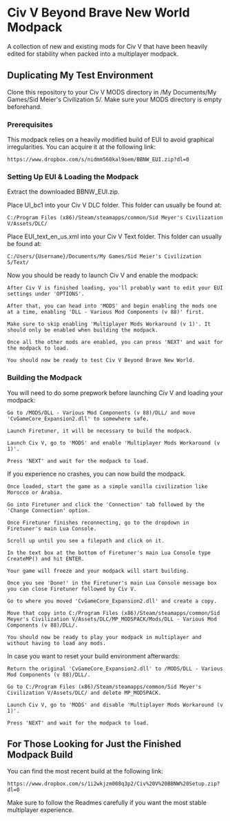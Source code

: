 # Civ V Beyond Brave New World Modpack

A collection of new and existing mods for Civ V that have been heavily edited for stability when packed into a multiplayer modpack.

## Duplicating My Test Environment

Clone this repository to your Civ V MODS directory in /My Documents/My Games/Sid Meier's Civilization 5/. Make sure your MODS directory is empty beforehand.

### Prerequisites

This modpack relies on a heavily modified build of EUI to avoid graphical irregularities. You can acquire it at the following link:

```
https://www.dropbox.com/s/nidmm560kal9oem/BBNW_EUI.zip?dl=0
```

### Setting Up EUI & Loading the Modpack

Extract the downloaded BBNW_EUI.zip.

Place UI_bc1 into your Civ V DLC folder. This folder can usually be found at:

```
C:/Program Files (x86)/Steam/steamapps/common/Sid Meyer's Civilization V/Assets/DLC/
```

Place EUI_text_en_us.xml into your Civ V Text folder. This folder can usually be found at:

```
C:/Users/{Username}/Documents/My Games/Sid Meier's Civilization 5/Text/
```

Now you should be ready to launch Civ V and enable the modpack:

```
After Civ V is finished loading, you'll probably want to edit your EUI settings under 'OPTIONS'.

After that, you can head into 'MODS' and begin enabling the mods one at a time, enabling 'DLL - Various Mod Components (v 88)' first.

Make sure to skip enabling 'Multiplayer Mods Workaround (v 1)'. It should only be enabled when building the modpack.

Once all the other mods are enabled, you can press 'NEXT' and wait for the modpack to load.

You should now be ready to test Civ V Beyond Brave New World.
```

### Building the Modpack

You will need to do some prepwork before launching Civ V and loading your modpack:

```
Go to /MODS/DLL - Various Mod Components (v 88)/DLL/ and move 'CvGameCore_Expansion2.dll' to somewhere safe.

Launch Firetuner, it will be necessary to build the modpack.

Launch Civ V, go to 'MODS' and enable 'Multiplayer Mods Workaround (v 1)'.

Press 'NEXT' and wait for the modpack to load. 
```

If you experience no crashes, you can now build the modpack.

```
Once loaded, start the game as a simple vanilla civilization like Morocco or Arabia.

Go into Firetuner and click the 'Connection' tab followed by the 'Change Connection' option.

Once Firetuner finishes reconnecting, go to the dropdown in Firetuner's main Lua Console.

Scroll up until you see a filepath and click on it.

In the text box at the bottom of Firetuner's main Lua Console type CreateMP() and hit ENTER.

Your game will freeze and your modpack will start building.

Once you see 'Done!' in the Firetuner's main Lua Console message box you can close Firetuner followed by Civ V.

Go to where you moved 'CvGameCore_Expansion2.dll' and create a copy.

Move that copy into C:/Program Files (x86)/Steam/steamapps/common/Sid Meyer's Civilization V/Assets/DLC/MP_MODSPACK/Mods/DLL - Various Mod Components (v 88)/DLL/.

You should now be ready to play your modpack in multiplayer and without having to load any mods.
```

In case you want to reset your build environment afterwards:

```
Return the original 'CvGameCore_Expansion2.dll' to /MODS/DLL - Various Mod Components (v 88)/DLL/.

Go to C:/Program Files (x86)/Steam/steamapps/common/Sid Meyer's Civilization V/Assets/DLC/ and delete MP_MODSPACK.

Launch Civ V, go to 'MODS' and disable 'Multiplayer Mods Workaround (v 1)'.

Press 'NEXT' and wait for the modpack to load. 
```

## For Those Looking for Just the Finished Modpack Build

You can find the most recent build at the following link:

```
https://www.dropbox.com/s/1i2wkjzm008q3p2/Civ%20V%20BBNW%20Setup.zip?dl=0
```

Make sure to follow the Readmes carefully if you want the most stable multiplayer experience.
